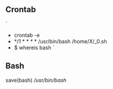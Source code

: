 ## Crontab 
`
- crontab -e
- */1  * * * * /usr/bin/bash /home/X/_0.sh
- $ whereis bash
`
## Bash 

save(bash)
*/usr/bin/bash*